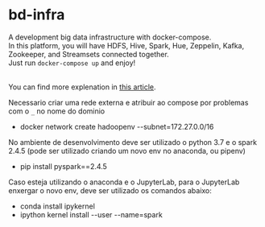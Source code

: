 # bd-infra
A development big data infrastructure with docker-compose.
<br> In this platform, you will have  HDFS, Hive, Spark, Hue, Zeppelin, Kafka, Zookeeper, and Streamsets connected together.
<br> Just run `docker-compose up` and enjoy!

<br> You can find more explenation in [this article](https://itnext.io/creating-a-big-data-development-platform-using-docker-compose-892f7f4da738).

Necessario criar uma rede externa e atribuir ao compose por problemas com o `_` no nome do dominio

* docker network create hadoopenv --subnet=172.27.0.0/16

No ambiente de desenvolvimento deve ser utilizado o python 3.7 e o spark 2.4.5 (pode ser utilizado criando um novo env no anaconda, ou pipenv)

* pip install pyspark==2.4.5

Caso esteja utilizando o anaconda e o JupyterLab, para o JupyterLab enxergar o novo env, deve ser utilizado os comandos abaixo:

* conda install ipykernel
* ipython kernel install --user --name=spark
